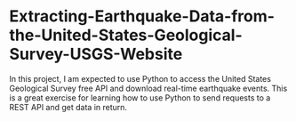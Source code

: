 # Extracting-Earthquake-Data-from-the-United-States-Geological-Survey-USGS-Website
In this project, I am expected to use Python to access the United States Geological Survey free API and download real-time earthquake events.
This is a great exercise for learning how to use Python to send requests to a REST API and get data in return.
